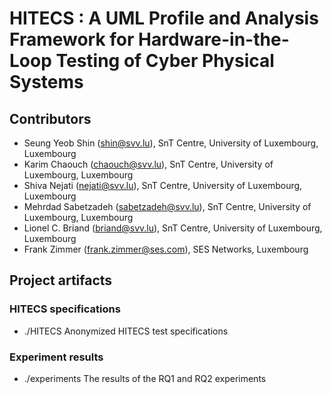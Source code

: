 # HITECS : A UML Profile and Analysis Framework for Hardware-in-the-Loop Testing of Cyber Physical Systems


## Contributors 
    
* Seung Yeob Shin (shin@svv.lu), SnT Centre, University of Luxembourg, Luxembourg  
* Karim Chaouch (chaouch@svv.lu), SnT Centre, University of Luxembourg, Luxembourg  
* Shiva Nejati (nejati@svv.lu), SnT Centre, University of Luxembourg, Luxembourg  
* Mehrdad Sabetzadeh (sabetzadeh@svv.lu), SnT Centre, University of Luxembourg, Luxembourg  
* Lionel C. Briand (briand@svv.lu), SnT Centre, University of Luxembourg, Luxembourg  
* Frank Zimmer (frank.zimmer@ses.com), SES Networks, Luxembourg  

## Project artifacts

### HITECS specifications
* ./HITECS
  Anonymized HITECS test specifications

### Experiment results
* ./experiments
  The results of the RQ1 and RQ2 experiments



